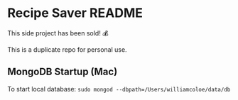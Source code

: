 # Recipe Saver README

This side project has been sold! 💰

This is a duplicate repo for personal use.

## MongoDB Startup (Mac)
To start local database: `sudo mongod --dbpath=/Users/williamcoloe/data/db`